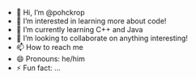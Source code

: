 - 👋 Hi, I’m @pohckrop
- 👀 I’m interested in learning more about code!
- 🌱 I’m currently learning C++ and Java
- 💞️ I’m looking to collaborate on anything interesting!
- 📫 How to reach me 
- 😄 Pronouns: he/him
- ⚡ Fun fact: ...

<!---
pohckrop/pohckrop is a ✨ special ✨ repository because its `README.md` (this file) appears on your GitHub profile.
You can click the Preview link to take a look at your changes.
--->
